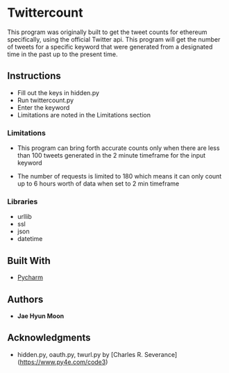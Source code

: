 # Twittercount

This program was originally built to get the tweet counts for ethereum specifically, using the official Twitter api. This program will get the number of tweets for a specific keyword that were generated from a designated time in the past up to the present time. 

## Instructions

* Fill out the keys in hidden.py 
* Run twittercount.py 
* Enter the keyword
* Limitations are noted in the Limitations section


### Limitations 
* This program can bring forth accurate counts only when there are less than 100 tweets generated in the 2 minute timeframe for the input keyword

* The number of requests is limited to 180 which means it can only count up to 6 hours worth of data when set to 2 min timeframe


### Libraries 
* urllib
* ssl 
* json 
* datetime 



## Built With

* [Pycharm](https://www.jetbrains.com/pycharm/) 




## Authors

* **Jae Hyun Moon** 



## Acknowledgments

* hidden.py, oauth.py, twurl.py by [Charles R. Severance] (https://www.py4e.com/code3)

